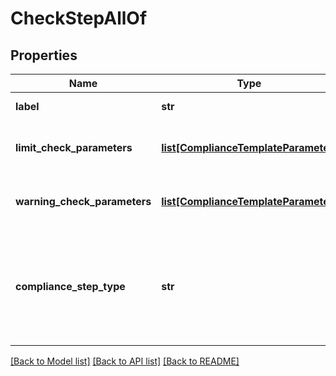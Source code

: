 # CheckStepAllOf


## Properties
Name | Type | Description | Notes
------------ | ------------- | ------------- | -------------
**label** | **str** | The label of the compliance step | 
**limit_check_parameters** | [**list[ComplianceTemplateParameter]**](ComplianceTemplateParameter.md) | Parameters required for an absolute limit check | 
**warning_check_parameters** | [**list[ComplianceTemplateParameter]**](ComplianceTemplateParameter.md) | Parameters required for a warning limit check | 
**compliance_step_type** | **str** | . The available values are: FilterStep, GroupByStep, GroupFilterStep, BranchStep, RecombineStep, CheckStep, PercentCheckStep | 

[[Back to Model list]](../README.md#documentation-for-models) [[Back to API list]](../README.md#documentation-for-api-endpoints) [[Back to README]](../README.md)


